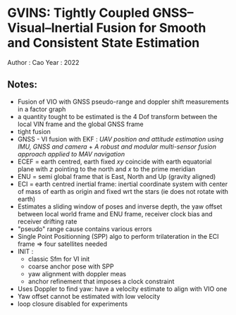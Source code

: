 # GVINS: Tightly Coupled GNSS–Visual–Inertial Fusion for Smooth and Consistent State Estimation

Author : Cao
Year : 2022

Notes:
---
* Fusion of VIO with GNSS pseudo-range and doppler shift measurements in a factor graph
* a quantity tought to be estimated is the 4 Dof transform between the local VIN frame and the global GNSS frame
* tight fusion
* GNSS - VI fusion with EKF : *UAV position and attitude
estimation using IMU, GNSS and camera* + *A robust
and modular multi-sensor fusion approach applied to MAV navigation*
* ECEF = earth centred, earth fixed $xy$ coincide with earth equatorial plane with $z$ pointing to the north and $x$ to the prime meridian
* ENU = semi global frame that is East, North and Up (gravity aligned)
* ECI = earth centred inertial frame: inertial coordinate system with center of mass of earth as origin and fixed wrt the stars (ie does not rotate with earth)
* Estimates a sliding window of poses and inverse depth, the yaw offset between local world frame and ENU frame, receiver clock bias and receiver drifting rate
* "pseudo" range cause contains  various errors
* Single Point Positionning (SPP) algo to perform trilateration in the ECI frame => four satellites needed
* INIT : 
    * classic Sfm for VI init
    * coarse anchor pose with SPP
    * yaw alignment with doppler meas
    * anchor refinement that imposes a clock constraint 
* Uses Doppler to find yaw: have a velocity estimate to align with VIO one
* Yaw offset cannot be estimated with low velocity 
* loop closure disabled for experiments